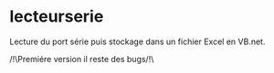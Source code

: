lecteurserie
============

Lecture du port série puis stockage dans un fichier Excel en VB.net.

/!\Premiére version il reste des bugs/!\
